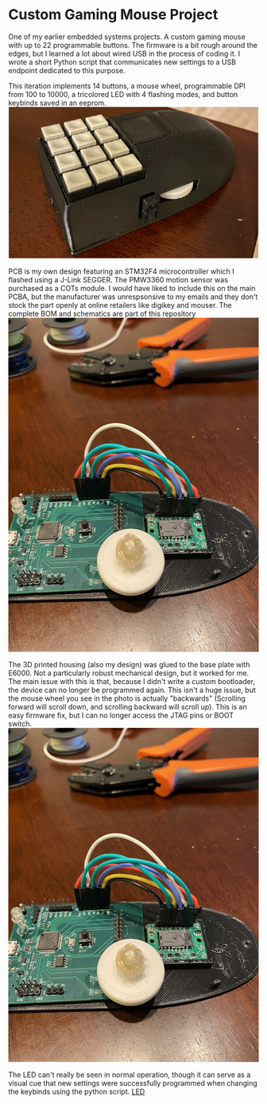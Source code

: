 # Custom Gaming Mouse Project

One of my earlier embedded systems projects. A custom gaming mouse with up to 22 programmable buttons. The firmware is a bit rough around the edges, but I learned a lot about wired USB in the process of coding it.
I wrote a short Python script that communicates new settings to a USB endpoint dedicated to this purpose. 

This iteration implements 14 buttons, a mouse wheel, programmable DPI from 100 to 10000, a tricolored LED with 4 flashing modes, and button keybinds saved in an eeprom.
![Final Product](images/mouse_photo03.png)

PCB is my own design featuring an STM32F4 microcontroller which I flashed using a J-Link SEGGER. The PMW3360 motion sensor was purchased as a COTs module. I would have liked to include this on the main PCBA, but the manufacturer was unrespsonsive to my emails and they don't stock the part openly at online retailers like digikey and mouser. The complete BOM and schematics are part of this repository
![PCB Design](images/mouse_photo01.jpg)

The 3D printed housing (also my design) was glued to the base plate with E6000. Not a particularly robust mechanical design, but it worked for me. The main issue with this is that, because I didn't write a custom bootloader, the device can no longer be programmed again. This isn't a huge issue, but the mouse wheel you see in the photo is actually "backwards" (Scrolling forward will scroll down, and scrolling backward will scroll up). This is an easy firmware fix, but I can no longer access the JTAG pins or BOOT switch. 
![Assembly](images/mouse_photo01.jpg)

The LED can't really be seen in normal operation, though it can serve as a visual cue that new settings were successfully programmed when changing the keybinds using the python script.
[LED](images/mouse_photo04.jpg)
